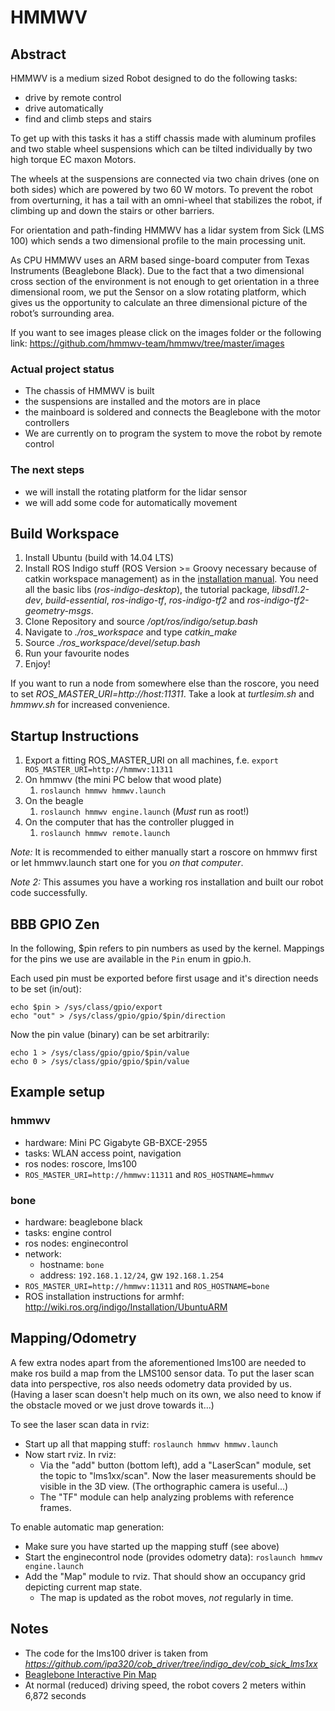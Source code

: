 HMMWV
=====

Abstract
---------------

HMMWV is a medium sized Robot designed to do the following tasks:

* drive by remote control
* drive automatically 
* find and climb steps and stairs
	
To get up with this tasks it has a stiff chassis made with aluminum profiles and two stable wheel suspensions which can be tilted individually by two high torque EC maxon Motors.

The wheels at the suspensions are connected via two chain drives (one on both sides)  which are powered by two 60 W motors. To prevent the robot from overturning, it has a tail with an omni-wheel that stabilizes the robot, if climbing up and down the stairs or other barriers.

For orientation and path-finding HMMWV has a lidar system from Sick (LMS 100) which sends a two dimensional profile to the main processing unit.

As CPU HMMWV uses an ARM based singe-board computer from Texas Instruments (Beaglebone Black). Due to the fact that a two dimensional cross section of the environment is not enough to get orientation in a three dimensional room, we put the Sensor on a slow rotating platform, which gives us the opportunity to calculate an three dimensional picture of the robot’s surrounding area.

If you want to see images please click on the images folder or the following link: https://github.com/hmmwv-team/hmmwv/tree/master/images

### Actual project status

* The chassis of HMMWV is built 
* the suspensions are installed and the motors are in place
* the mainboard is soldered and connects the Beaglebone with the motor controllers
* We are currently on to program the system to move the robot by remote control
 
### The next steps

* we will install the rotating platform for the lidar sensor 
* we will add some code for automatically movement

Build Workspace
---------------
1. Install Ubuntu (build with 14.04 LTS)
1. Install ROS Indigo stuff (ROS Version >= Groovy necessary because of catkin workspace management) as in the [installation manual](http://wiki.ros.org/hydro/Installation/Ubuntu). You need all the basic libs (*ros-indigo-desktop*), the tutorial package, *libsdl1.2-dev*, *build-essential*, *ros-indigo-tf*, *ros-indigo-tf2* and *ros-indigo-tf2-geometry-msgs*.
1. Clone Repository and source */opt/ros/indigo/setup.bash* 
1. Navigate to *./ros_workspace* and type *catkin_make*
1. Source *./ros_workspace/devel/setup.bash*
1. Run your favourite nodes
1. Enjoy!

If you want to run a node from somewhere else than the roscore, you need to set *ROS_MASTER_URI=http://host:11311*.
Take a look at *turtlesim.sh* and *hmmwv.sh* for increased convenience.

Startup Instructions
--------------------

1. Export a fitting ROS_MASTER_URI on all machines, f.e. `export ROS_MASTER_URI=http://hmmwv:11311`
1. On hmmwv (the mini PC below that wood plate)
	1. `roslaunch hmmwv hmmwv.launch`
1. On the beagle
	1. `roslaunch hmmwv engine.launch` (*Must* run as root!)
1. On the computer that has the controller plugged in
	1. `roslaunch hmmwv remote.launch`

*Note:* It is recommended to either manually start a roscore on hmmwv first or let hmmwv.launch start one for you _on that computer_.

*Note 2:* This assumes you have a working ros installation and built our robot code successfully.

BBB GPIO Zen
------------

In the following, $pin refers to pin numbers as used by the kernel. Mappings for the pins we use are available in the `Pin` enum in gpio.h.

Each used pin must be exported before first usage and it's direction needs to be set (in/out):
```
echo $pin > /sys/class/gpio/export
echo "out" > /sys/class/gpio/gpio/$pin/direction
```
Now the pin value (binary) can be set arbitrarily:
```
echo 1 > /sys/class/gpio/gpio/$pin/value
echo 0 > /sys/class/gpio/gpio/$pin/value
```

Example setup
-------------

### hmmwv

* hardware: Mini PC Gigabyte GB-BXCE-2955
* tasks: WLAN access point, navigation
* ros nodes: roscore, lms100
* `ROS_MASTER_URI=http://hmmwv:11311` and `ROS_HOSTNAME=hmmwv`

### bone

* hardware: beaglebone black
* tasks: engine control
* ros nodes: enginecontrol
* network:
	* hostname: `bone` 
	* address: `192.168.1.12/24`, gw `192.168.1.254`
* `ROS_MASTER_URI=http://hmmwv:11311` and `ROS_HOSTNAME=bone`
* ROS installation instructions for armhf: http://wiki.ros.org/indigo/Installation/UbuntuARM

Mapping/Odometry
----------------

A few extra nodes apart from the aforementioned lms100 are needed to make ros build a map from the LMS100 sensor data. To put the laser scan data into perspective, ros also needs odometry data provided by us. (Having a laser scan doesn't help much on its own, we also need to know if the obstacle moved or we just drove towards it...)

To see the laser scan data in rviz:
* Start up all that mapping stuff: `roslaunch hmmwv hmmwv.launch`
* Now start rviz. In rviz:
  * Via the "add" button (bottom left), add a "LaserScan" module, set the topic to "lms1xx/scan". Now the laser measurements should be visible in the 3D view. (The orthographic camera is useful...)
  * The "TF" module can help analyzing problems with reference frames.

To enable automatic map generation:
* Make sure you have started up the mapping stuff (see above)
* Start the enginecontrol node (provides odometry data): `roslaunch hmmwv engine.launch`
* Add the "Map" module to rviz. That should show an occupancy grid depicting current map state.
  * The map is updated as the robot moves, *not* regularly in time.

Notes
-----

* The code for the lms100 driver is taken from *https://github.com/ipa320/cob_driver/tree/indigo_dev/cob_sick_lms1xx*
* [Beaglebone Interactive Pin Map](http://eskimon.fr/beaglebone-black-gpio-interactive-map)
* At normal (reduced) driving speed, the robot covers 2 meters within 6,872 seconds
